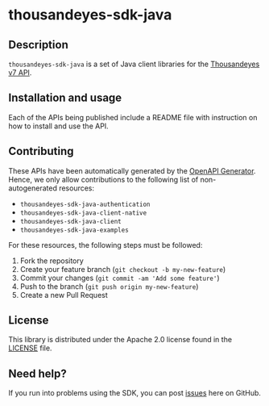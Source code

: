 # thousandeyes-sdk-java

## Description

`thousandeyes-sdk-java` is a set of Java client libraries for
the [Thousandeyes v7 API](https://developer.cisco.com/docs/thousandeyes/v7/).

## Installation and usage

Each of the APIs being published include a README file with instruction on how to install and use
the API.

## Contributing

These APIs have been automatically generated by
the [OpenAPI Generator](https://openapi-generator.tech/). Hence, we only allow contributions to the
following list of non-autogenerated resources:

* `thousandeyes-sdk-java-authentication`
* `thousandeyes-sdk-java-client-native`
* `thousandeyes-sdk-java-client`
* `thousandeyes-sdk-java-examples`

For these resources, the following steps must be followed:

1. Fork the repository
2. Create your feature branch (`git checkout -b my-new-feature`)
3. Commit your changes (`git commit -am 'Add some feature'`)
4. Push to the branch (`git push origin my-new-feature`)
5. Create a new Pull Request

## License

This library is distributed under the Apache 2.0 license found in the [LICENSE](/LICENSE) file.

## Need help?

If you run into problems using the SDK, you can
post [issues](https://github.com/thousandeyes/thousandeyes-sdk-java/issues) here on GitHub.
